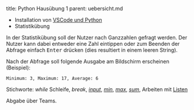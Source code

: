 title: Python Hausübung 1
parent: uebersicht.md

* Installation von [VSCode und Python]({filename}installation.md)
* Statistikübung

In der Statistikübung soll der Nutzer nach Ganzzahlen gefragt werden. Der Nutzer
kann dabei entweder eine Zahl eintippen oder zum Beenden der Abfrage einfach
<kbd>Enter</kbd> drücken (dies resultiert in einem leeren String).

Nach der Abfrage soll folgende Ausgabe am Bildschirm erscheinen (Beispiel):

<code>Minimum: 3, Maximum: 17, Average: 6</code>

Stichworte: *while* Schleife, *break*, [*input*](https://docs.python.org/3/library/functions.html#input), [*min*](https://docs.python.org/3/library/functions.html#min), [*max*](https://docs.python.org/3/library/functions.html#max), [*sum*](https://docs.python.org/3/library/functions.html#sum), Arbeiten mit [Listen](https://www.python-kurs.eu/python3_listen.php)

Abgabe über Teams.